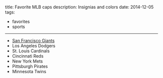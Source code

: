 title: Favorite MLB caps
description: Insignias and colors
date: 2014-12-05
tags:
- favorites
- sports
---

- [San Francisco Giants](http://www.sportslogos.net/logos/view/k04fv0hukg05n3f8et45jey88/San_Francisco_Giants/1994/Cap_Logo)
- Los Angeles Dodgers
- St. Louis Cardinals
- Cincinnati Reds
- New York Mets
- Pittsburgh Pirates
- Minnesota Twins
